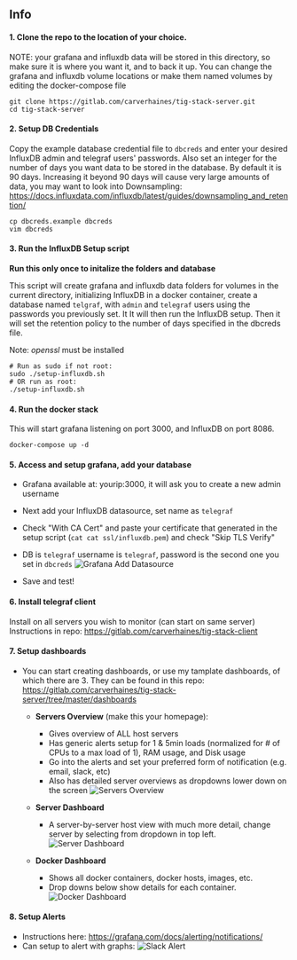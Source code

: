 ## Info

#### 1. Clone the repo to the location of your choice.
NOTE: your grafana and influxdb data will be stored in this directory, so make sure it is where you want it, and to back it up. You can change the grafana and influxdb volume locations or make them named volumes by editing the docker-compose file
```
git clone https://gitlab.com/carverhaines/tig-stack-server.git
cd tig-stack-server
```


#### 2. Setup DB Credentials
Copy the example database credential file to `dbcreds` and enter your desired InfluxDB admin and telegraf users' passwords. Also set an integer for the number of days you want data to be stored in the database. By default it is 90 days. Increasing it beyond 90 days will cause very large amounts of data, you may want to look into Downsampling: https://docs.influxdata.com/influxdb/latest/guides/downsampling_and_retention/
```
cp dbcreds.example dbcreds
vim dbcreds
```

#### 3. Run the InfluxDB Setup script
**Run this only once to initalize the folders and database**

This script will create grafana and influxdb data folders for volumes in the current directory, initializing InfluxDB in a docker container, create a database named `telgraf`, with `admin` and `telegraf` users using the passwords you previously set. It
It will then run the InfluxDB setup. Then it will set the retention policy to the number of days specified in the dbcreds file.

Note: *openssl* must be installed
```
# Run as sudo if not root:
sudo ./setup-influxdb.sh
# OR run as root:
./setup-influxdb.sh
```

#### 4. Run the docker stack
This will start grafana listening on port 3000, and InfluxDB on port 8086.
```
docker-compose up -d
```

#### 5. Access and setup grafana, add your database
* Grafana available at: yourip:3000, it will ask you to create a new admin username
* Next add your InfluxDB datasource, set name as `telegraf`
* Check "With CA Cert" and paste your certificate that generated in the setup script (`cat cat ssl/influxdb.pem`) and check "Skip TLS Verify"
* DB is `telegraf` username is `telegraf`, password is the second one you set in `dbcreds`
![Grafana Add Datasource](https://gitlab.com/uploads/-/system/personal_snippet/1886760/03299766942173c25e1945ada377fd0f/Capture0.JPG)


* Save and test!

#### 6. Install telegraf client
Install on all servers you wish to monitor (can start on same server)
Instructions in repo:
https://gitlab.com/carverhaines/tig-stack-client


#### 7. Setup dashboards
* You can start creating dashboards, or use my tamplate dashboards, of which there are 3. They can be found in this repo: https://gitlab.com/carverhaines/tig-stack-server/tree/master/dashboards

  * **Servers Overview** (make this your homepage):
    * Gives overview of ALL host servers
    * Has generic alerts setup for 1 & 5min loads (normalized for # of CPUs to a max load of 1), RAM usage, and Disk usage
    * Go into the alerts and set your preferred form of notification (e.g. email, slack, etc)
    * Also has detailed server overviews as dropdowns lower down on the screen
    ![Servers Overview](https://gitlab.com/uploads/-/system/personal_snippet/1886760/413bb8dd9428650bdfca0891edc61997/Capture1.JPG)


  * **Server Dashboard**
    * A server-by-server host view with much more detail, change server by selecting from dropdown in top left.
    ![Server Dashboard](https://gitlab.com/uploads/-/system/personal_snippet/1886760/2721114b14bd2c42549df16d883c8f0f/Capture2.JPG)


  * **Docker Dashboard**
    * Shows all docker containers, docker hosts, images, etc.
    * Drop downs below show details for each container.
    ![Docker Dashboard](https://gitlab.com/uploads/-/system/personal_snippet/1886760/678155ee257e67b29b1eba4b0d942894/Capture3.JPG)


#### 8. Setup Alerts
* Instructions here: https://grafana.com/docs/alerting/notifications/
* Can setup to alert with graphs:
  ![Slack Alert](https://angristan.xyz/content/images/2018/04/grafana_telegram_webdav.png)
